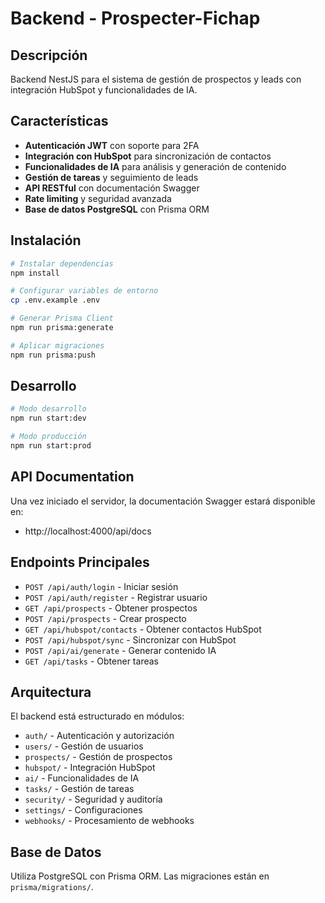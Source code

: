 # Backend - Prospecter-Fichap

## Descripción

Backend NestJS para el sistema de gestión de prospectos y leads con integración HubSpot y funcionalidades de IA.

## Características

- **Autenticación JWT** con soporte para 2FA
- **Integración con HubSpot** para sincronización de contactos
- **Funcionalidades de IA** para análisis y generación de contenido
- **Gestión de tareas** y seguimiento de leads
- **API RESTful** con documentación Swagger
- **Rate limiting** y seguridad avanzada
- **Base de datos PostgreSQL** con Prisma ORM

## Instalación

```bash
# Instalar dependencias
npm install

# Configurar variables de entorno
cp .env.example .env

# Generar Prisma Client
npm run prisma:generate

# Aplicar migraciones
npm run prisma:push
```

## Desarrollo

```bash
# Modo desarrollo
npm run start:dev

# Modo producción
npm run start:prod
```

## API Documentation

Una vez iniciado el servidor, la documentación Swagger estará disponible en:
- http://localhost:4000/api/docs

## Endpoints Principales

- `POST /api/auth/login` - Iniciar sesión
- `POST /api/auth/register` - Registrar usuario
- `GET /api/prospects` - Obtener prospectos
- `POST /api/prospects` - Crear prospecto
- `GET /api/hubspot/contacts` - Obtener contactos HubSpot
- `POST /api/hubspot/sync` - Sincronizar con HubSpot
- `POST /api/ai/generate` - Generar contenido IA
- `GET /api/tasks` - Obtener tareas

## Arquitectura

El backend está estructurado en módulos:

- `auth/` - Autenticación y autorización
- `users/` - Gestión de usuarios
- `prospects/` - Gestión de prospectos
- `hubspot/` - Integración HubSpot
- `ai/` - Funcionalidades de IA
- `tasks/` - Gestión de tareas
- `security/` - Seguridad y auditoría
- `settings/` - Configuraciones
- `webhooks/` - Procesamiento de webhooks

## Base de Datos

Utiliza PostgreSQL con Prisma ORM. Las migraciones están en `prisma/migrations/`. 